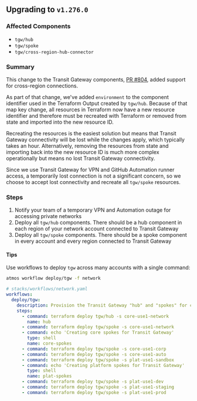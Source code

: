 ## Upgrading to `v1.276.0`

### Affected Components

- `tgw/hub`
- `tgw/spoke`
- `tgw/cross-region-hub-connector`

### Summary

This change to the Transit Gateway components, [PR #804](https://github.com/cloudposse/terraform-aws-components/pull/804), added support for cross-region connections.

As part of that change, we've added `environment` to the component identifier used in the Terraform Output created by `tgw/hub`. Because of that map key change, all resources in Terraform now have a new resource identifier and therefore must be recreated with Terraform or removed from state and imported into the new resource ID.

Recreating the resources is the easiest solution but means that Transit Gateway connectivity will be lost while the changes apply, which typically takes an hour. Alternatively, removing the resources from state and importing back into the new resource ID is much more complex operationally but means no lost Transit Gateway connectivity.

Since we use Transit Gateway for VPN and GitHub Automation runner access, a temporarily lost connection is not a significant concern, so we choose to accept lost connectivity and recreate all `tgw/spoke` resources.

### Steps

1. Notify your team of a temporary VPN and Automation outage for accessing private networks
2. Deploy all `tgw/hub` components. There should be a hub component in each region of your network account connected to Transit Gateway
3. Deploy all `tgw/spoke` components. There should be a spoke component in every account and every region connected to Transit Gateway

#### Tips

Use workflows to deploy `tgw` across many accounts with a single command:

```bash
atmos workflow deploy/tgw -f network
```

```yaml
# stacks/workflows/network.yaml
workflows:
  deploy/tgw:
    description: Provision the Transit Gateway "hub" and "spokes" for connecting VPCs.
    steps:
      - command: terraform deploy tgw/hub -s core-use1-network
        name: hub
      - command: terraform deploy tgw/spoke -s core-use1-network
      - command: echo 'Creating core spokes for Transit Gateway'
        type: shell
        name: core-spokes
      - command: terraform deploy tgw/spoke -s core-use1-corp
      - command: terraform deploy tgw/spoke -s core-use1-auto
      - command: terraform deploy tgw/spoke -s plat-use1-sandbox
      - command: echo 'Creating platform spokes for Transit Gateway'
        type: shell
        name: plat-spokes
      - command: terraform deploy tgw/spoke -s plat-use1-dev
      - command: terraform deploy tgw/spoke -s plat-use1-staging
      - command: terraform deploy tgw/spoke -s plat-use1-prod
```
